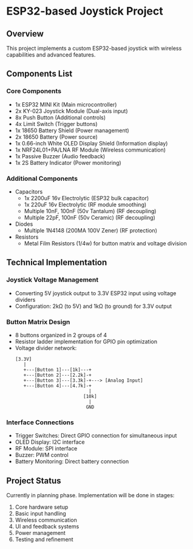 # ESP32-based Joystick Project

## Overview
This project implements a custom ESP32-based joystick with wireless capabilities and advanced features.

## Components List

### Core Components
- 1x ESP32 MINI Kit (Main microcontroller)
- 2x KY-023 Joystick Module (Dual-axis input)
- 8x Push Button (Additional controls)
- 4x Limit Switch (Trigger buttons)
- 1x 18650 Battery Shield (Power management)
- 2x 18650 Battery (Power source)
- 1x 0.66-inch White OLED Display Shield (Information display)
- 1x NRF24L01+PA/LNA RF Module (Wireless communication)
- 1x Passive Buzzer (Audio feedback)
- 1x 2S Battery Indicator (Power monitoring)

### Additional Components
- Capacitors
  - 1x 2200uF 16v Electrolytic (ESP32 bulk capacitor)
  - 1x 220uF 16v Electrolytic (RF module smoothing)
  - Multiple 10nF, 100nF (50v Tantalum) (RF decoupling)
  - Multiple 22pF, 100nF (50v Ceramic) (RF decoupling)
- Diodes
  - Multiple 1N4148 (200MA 100V Zener) (RF protection)
- Resistors
  - Metal Film Resistors (1/4w) for button matrix and voltage division

## Technical Implementation

### Joystick Voltage Management
- Converting 5V joystick output to 3.3V ESP32 input using voltage dividers
- Configuration: 2kΩ (to 5V) and 1kΩ (to ground) for 3.3V output

### Button Matrix Design
- 8 buttons organized in 2 groups of 4
- Resistor ladder implementation for GPIO pin optimization
- Voltage divider network:
  ```
  [3.3V]
     |
     +---[Button 1]---[1k]---+
     +---[Button 2]---[2.2k]-+
     +---[Button 3]---[3.3k]-+---> [Analog Input]
     +---[Button 4]---[4.7k]-+
                             |
                           [10k]
                             |
                            GND
  ```

### Interface Connections
- Trigger Switches: Direct GPIO connection for simultaneous input
- OLED Display: I2C interface
- RF Module: SPI interface
- Buzzer: PWM control
- Battery Monitoring: Direct battery connection

## Project Status
Currently in planning phase. Implementation will be done in stages:
1. Core hardware setup
2. Basic input handling
3. Wireless communication
4. UI and feedback systems
5. Power management
6. Testing and refinement
